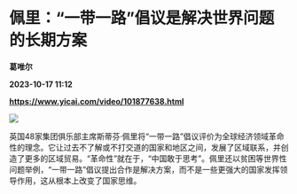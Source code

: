 # 佩里：“一带一路”倡议是解决世界问题的长期方案
**葛唯尔**

**2023-10-17 11:12**

**https://www.yicai.com/video/101877638.html**

![](http://imgcdn.yicai.com/vms-new/2023/10/ec6692b5-1ba8-44d2-99f5-7839de756187.png) 

英国48家集团俱乐部主席斯蒂芬·佩里将“一带一路”倡议评价为全球经济领域革命性的理念。它让过去不了解或不打交道的国家和地区之间，发展了区域联系，并创造了更多的区域贸易。“革命性”就在于，“中国敢于思考”。佩里还以贫困等世界性问题举例，“一带一路”倡议提出合作是解决方案，而不是一些更强大的国家发挥领导作用，这从根本上改变了国家思维。